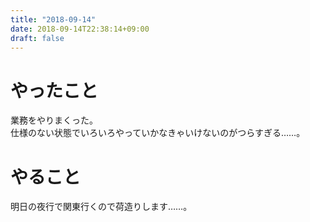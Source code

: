 ```yaml
---
title: "2018-09-14"
date: 2018-09-14T22:38:14+09:00
draft: false
---
```


# やったこと  
業務をやりまくった。  
仕様のない状態でいろいろやっていかなきゃいけないのがつらすぎる……。  

# やること  
明日の夜行で関東行くので荷造りします……。  

